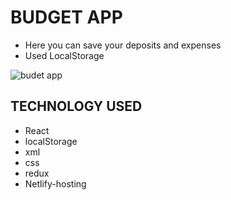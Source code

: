 # BUDGET APP
- Here you can save your deposits and expenses
- Used LocalStorage

<img src="https://i.ibb.co/hXKzhkp/screencapture-your-budget-app-netlify-app-2020-12-06-01-50-42.png" alt="budet app" />

## TECHNOLOGY USED
- React
- localStorage
- xml
- css
- redux
- Netlify-hosting
